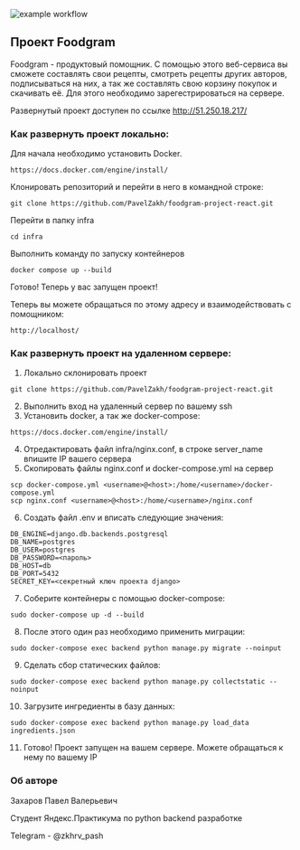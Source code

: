 ![example workflow](https://github.com/PavelZakh/foodgram-project-react/actions/workflows/foodgram_workflow.yml/badge.svg)

## Проект Foodgram 

Foodgram - продуктовый помощник. С помощью этого веб-сервиса вы сможете составлять свои рецепты, смотреть рецепты других авторов, подписываться на них, а так же составлять свою корзину покупок и скачивать её. Для этого необходимо зарегестрироваться на сервере.

Развернутый проект доступен по ссылке http://51.250.18.217/

### Как развернуть проект локально: 

Для начала необходимо установить Docker.
```
https://docs.docker.com/engine/install/
```
Клонировать репозиторий и перейти в него в командной строке:
```
git clone https://github.com/PavelZakh/foodgram-project-react.git
```
Перейти в папку infra
```
cd infra
```
Выполнить команду по запуску контейнеров
```
docker compose up --build
```
Готово! Теперь у вас запущен проект!

Теперь вы можете обращаться по этому адресу и взаимодействовать с помощником:
```
http://localhost/
```

### Как развернуть проект на удаленном сервере:

1) Локально склонировать проект
```
git clone https://github.com/PavelZakh/foodgram-project-react.git
```
2) Выполнить вход на удаленный сервер по вашему ssh
3) Установить docker, а так же docker-compose:
```
https://docs.docker.com/engine/install/
```
4) Отредактировать файл infra/nginx.conf, в строке server_name впишите IP вашего сервера
5) Скопировать файлы nginx.conf и docker-compose.yml на сервер
```
scp docker-compose.yml <username>@<host>:/home/<username>/docker-compose.yml
scp nginx.conf <username>@<host>:/home/<username>/nginx.conf
```
6) Создать файл .env и вписать следующие значения:
```
DB_ENGINE=django.db.backends.postgresql
DB_NAME=postgres
DB_USER=postgres
DB_PASSWORD=<пароль>
DB_HOST=db
DB_PORT=5432
SECRET_KEY=<секретный ключ проекта django>
```
7) Соберите контейнеры с помощью docker-compose:
```
sudo docker-compose up -d --build
```
8) После этого один раз необходимо применить миграции:
```
sudo docker-compose exec backend python manage.py migrate --noinput
```
9) Сделать сбор статических файлов:
```
sudo docker-compose exec backend python manage.py collectstatic --noinput
```
10) Загрузите ингредиенты в базу данных:
```
sudo docker-compose exec backend python manage.py load_data ingredients.json
```
11) Готово! Проект запущен на вашем сервере. Можете обращаться к нему по вашему IP

### Об авторе

Захаров Павел Валерьевич 

Студент Яндекс.Практикума по python backend разработке

Telegram - @zkhrv_pash